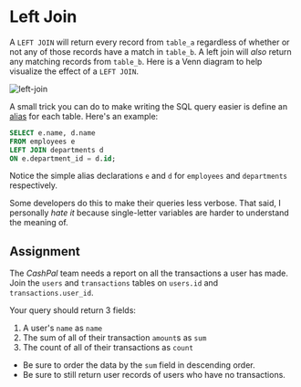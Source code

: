 # Left Join

A `LEFT JOIN` will return every record from `table_a` regardless of whether or not any of those records have a match in `table_b`. A left join will *also* return any matching records from `table_b`. Here is a Venn diagram to help visualize the effect of a `LEFT JOIN`.

![left-join](https://i.imgur.com/mNbhWfM.png)




A small trick you can do to make writing the SQL query easier is define an [alias](https://en.wikipedia.org/wiki/Alias_(SQL)) for each table. Here's an example:

```SQL
SELECT e.name, d.name
FROM employees e
LEFT JOIN departments d
ON e.department_id = d.id;
```

Notice the simple alias declarations `e` and `d` for `employees` and `departments` respectively.

Some developers do this to make their queries less verbose. That said, I personally *hate it* because single-letter variables are harder to understand the meaning of.

## Assignment

The *CashPal* team needs a report on all the transactions a user has made. Join the `users` and `transactions` tables on `users.id` and `transactions.user_id`.

Your query should return 3 fields:

1. A user's `name` as `name`
2. The sum of all of their transaction `amount`s as `sum`
3. The count of all of their transactions as `count`

* Be sure to order the data by the `sum` field in descending order.
* Be sure to still return user records of users who have no transactions.
